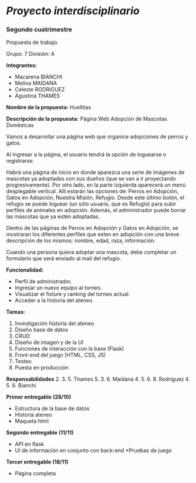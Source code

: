 # ***Proyecto interdisciplinario***
###  **Segundo cuatrimestre**

Propuesta de trabajo

Grupo: 7 División:	A    

**Integrantes:**
* Macarena BIANCHI
* Melina MAIDANA
* Celeste RODRIGUEZ
* Agustina THAMES

**Nombre de la propuesta:** Huellitas

**Descripción de la propuesta:** Página Web Adopción de Mascotas Doméstcas

Vamos a desarrollar una página web que organice adopciones de perros y gatos.

Al ingresar a la página, el usuario tendrá la opción de loguearse o registrarse.

Habrá una página de inicio en donde aparezca una serie de imágenes de mascotas ya adoptadas con sus dueños (que se van a ir proyectando progresivamente). 
Por otro lado, en la parte izquierda aparecerá un menú desplegable vertical. Allí estarán las opciones de: Perros en Adopción, Gatos en Adopción, Nuestra Misión, Refugio. Desde este último botón, el refugio se puede loguear (un sólo usuario, que es Refugio) para subir perfiles de animales en adopción. Además, el administrador puede borrar las mascotas que ya estén adoptadas.

Dentro de las páginas de Perros en Adopción y Gatos en Adopción, se mostraran los diferentes perfiles que esten en adopción con una breve descripción de los mismos: nombre, edad, raza, información. 

Cuando una persona quiera adoptar una mascota, debe completar un formulario que será enviado al mail del refugio.

**Funcionalidad:**
* Perfil de administrador.
* Ingresar un nuevo equipo al torneo.
* Visualizar el fixture y ranking del torneo actual.
* Acceder a la historia del ateneo. 


**Tareas:**
1. Investigación historia del ateneo
2. Diseño base de datos
3. CRUD
4. Diseño de imagen y de la UI
5. Funciones de interacción con la base (Flask) 
6. Front-end del juego (HTML, CSS, JS)
7. Testeo 
8. Puesta en producción


**Responsabilidades**
2. 3. 5. Thames
5. 3. 6. Maidana
4. 5. 6. 8. Rodríguez
4. 5. 6. Bianchi


**Primer entregable (28/10)**
* Estructura de la base de datos
* Historia ateneo
* Maqueta html

**Segundo entregable (11/11)**
* API en flask
* UI de información en conjunto con back-end
*Pruebas de juego

**Tercer entregable (18/11)**
* Página completa
